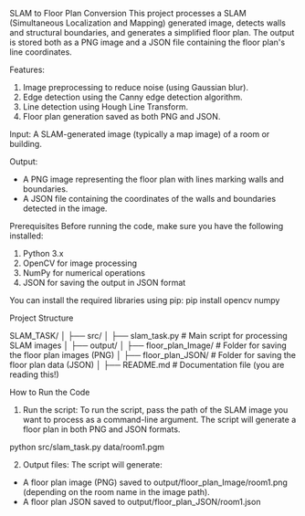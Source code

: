 SLAM to Floor Plan Conversion
This project processes a SLAM (Simultaneous Localization and Mapping) generated image, detects walls and structural boundaries, and generates a simplified floor plan. The output is stored both as a PNG image and a JSON file containing the floor plan's line coordinates.

Features:
1. Image preprocessing to reduce noise (using Gaussian blur).
2. Edge detection using the Canny edge detection algorithm.
3. Line detection using Hough Line Transform.
4. Floor plan generation saved as both PNG and JSON.

Input:
A SLAM-generated image (typically a map image) of a room or building.

Output:
- A PNG image representing the floor plan with lines marking walls and boundaries.
- A JSON file containing the coordinates of the walls and boundaries detected in the image.

Prerequisites
Before running the code, make sure you have the following installed:

1. Python 3.x 
2. OpenCV for image processing
3. NumPy for numerical operations
4. JSON for saving the output in JSON format

You can install the required libraries using pip:
pip install opencv numpy


Project Structure

SLAM_TASK/
│
├── src/
│   ├── slam_task.py             # Main script for processing SLAM images
│
├── output/
│   ├── floor_plan_Image/       # Folder for saving the floor plan images (PNG)
│   ├── floor_plan_JSON/        # Folder for saving the floor plan data (JSON)
│
├── README.md                   # Documentation file (you are reading this!)

How to Run the Code

1. Run the script:
To run the script, pass the path of the SLAM image you want to process as a command-line argument. The script will generate a floor plan in both PNG and JSON formats.

python src/slam_task.py data/room1.pgm

2. Output files:
The script will generate:

- A floor plan image (PNG) saved to output/floor_plan_Image/room1.png (depending on the room name in the image path).
- A floor plan JSON saved to output/floor_plan_JSON/room1.json



